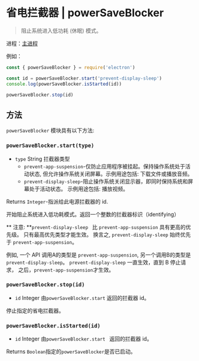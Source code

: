 # 省电拦截器 | powerSaveBlocker

> 阻止系统进入低功耗 (休眠) 模式。

进程：[主进程](../glossary.md#main-process)

例如：

```javascript
const { powerSaveBlocker } = require('electron')

const id = powerSaveBlocker.start('prevent-display-sleep')
console.log(powerSaveBlocker.isStarted(id))

powerSaveBlocker.stop(id)
```

## 方法

` powerSaveBlocker ` 模块具有以下方法:

### `powerSaveBlocker.start(type)`

* `type` String 拦截器类型 
  * ` prevent-app-suspension `-仅防止应用程序被挂起。保持操作系统处于活动状态, 但允许操作系统关闭屏幕。示例用途包括: 下载文件或播放音频。
  * ` prevent-display-sleep `-阻止操作系统关闭显示器，即同时保持系统和屏幕处于活动状态。 示例用途包括: 播放视频。

Returns ` Integer `-指派给此电源拦截器的 id.

开始阻止系统进入低功耗模式。返回一个整数的拦截器标识（identifying）

** 注意: **`prevent-display-sleep ` 比 ` prevent-app-suspension ` 具有更高的优先级。 只有最高优先类型才能生效。 换言之, ` prevent-display-sleep ` 始终优先于 ` prevent-app-suspension `。

例如, 一个 API 调用A的类型是 ` prevent-app-suspension `, 另一个调用B的类型是 ` prevent-display-sleep `。 ` prevent-display-sleep ` 一直生效，直到 B 停止请求， 之后，`prevent-app-suspension`才生效。

### `powerSaveBlocker.stop(id)`

* ` id ` Integer 由`powerSaveBlocker.start` 返回的拦截器 id。

停止指定的省电拦截器。

### `powerSaveBlocker.isStarted(id)`

* ` id ` Integer 由`powerSaveBlocker.start ` 返回的拦截器 id。

Returns ` Boolean `指定的` powerSaveBlocker `是否已启动。
